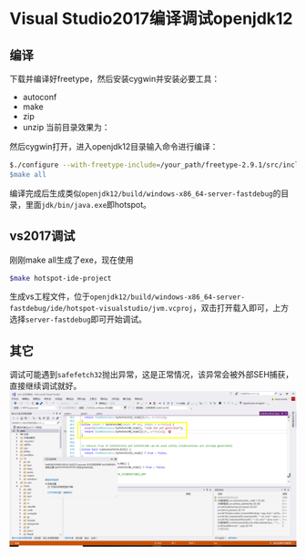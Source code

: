 # Visual Studio2017编译调试openjdk12

## 编译
下载并编译好freetype，然后安装cygwin并安装必要工具：
+ autoconf
+ make
+ zip
+ unzip
当前目录效果为：

然后cygwin打开，进入openjdk12目录输入命令进行编译：
```bash
$./configure --with-freetype-include=/your_path/freetype-2.9.1/src/include --with-freetype-lib=/your_path/freetype-2.9.1/lib --with-boot-jdk=/your_path/openjdk-12-x64_bin --disable-warnings-as-errors --with-toolchain-version=2017 --with-target-bits=64 --enable-debug'
$make all
```
编译完成后生成类似`openjdk12/build/windows-x86_64-server-fastdebug`的目录，里面`jdk/bin/java.exe`即hotspot。

## vs2017调试
刚刚make all生成了exe，现在使用
```bash
$make hotspot-ide-project
```
生成vs工程文件，位于`openjdk12/build/windows-x86_64-server-fastdebug/ide/hotspot-visualstudio/jvm.vcproj`，双击打开载入即可，上方选择`server-fastdebug`即可开始调试。

## 其它
调试可能遇到`safefetch32`抛出异常，这是正常情况，该异常会被外部SEH捕获，直接继续调试就好。
![](1.png)